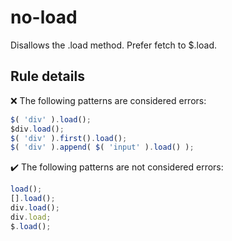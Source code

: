 # no-load

Disallows the .load method. Prefer fetch to $.load.

## Rule details

❌ The following patterns are considered errors:
```js
$( 'div' ).load();
$div.load();
$( 'div' ).first().load();
$( 'div' ).append( $( 'input' ).load() );
```

✔️ The following patterns are not considered errors:
```js
load();
[].load();
div.load();
div.load;
$.load();
```
